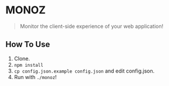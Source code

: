 # MONOZ
> Monitor the client-side experience of your web application!

## How To Use

1. Clone.
2. `npm install`
3. `cp config.json.example config.json` and edit config.json.
4. Run with `./monoz`!
